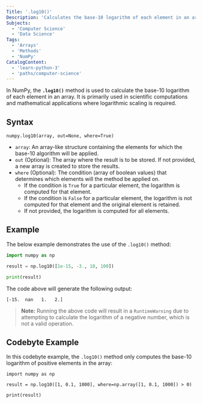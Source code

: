 ```yaml
---
Title: '.log10()'
Description: 'Calculates the base-10 logarithm of each element in an array.'
Subjects:
  - 'Computer Science'
  - 'Data Science'
Tags:
  - 'Arrays'
  - 'Methods'
  - 'NumPy'
CatalogContent:
  - 'learn-python-3'
  - 'paths/computer-science'
---
```


In NumPy, the **`.log10()`** method is used to calculate the base-10 logarithm of each element in an array. It is primarily used in scientific computations and mathematical applications where logarithmic scaling is required.

## Syntax

```pseudo
numpy.log10(array, out=None, where=True)
```

- `array`: An array-like structure containing the elements for which the base-10 algorithm will be applied.
- `out` (Optional): The array where the result is to be stored. If not provided, a new array is created to store the results.
- `where` (Optional): The condition (array of boolean values) that determines which elements will the method be applied on.
  - If the condition is `True` for a particular element, the logarithm is computed for that element.
  - If the condition is `False` for a particular element, the logarithm is not computed for that element and the original element is retained.
  - If not provided, the logarithm is computed for all elements.

## Example

The below example demonstrates the use of the `.log10()` method:

```py
import numpy as np

result = np.log10([1e-15, -3., 10, 100])

print(result)
```

The code above will generate the following output:

```shell
[-15.  nan   1.   2.]
```

> **Note:** Running the above code will result in a `RuntimeWarning` due to attempting to calculate the logarithm of a negative number, which is not a valid operation.

## Codebyte Example

In this codebyte example, the `.log10()` method only computes the base-10 logarithm of positive elements in the array:

```codebyte/python
import numpy as np

result = np.log10([1, 0.1, 1000], where=np.array([1, 0.1, 1000]) > 0)

print(result)
```
